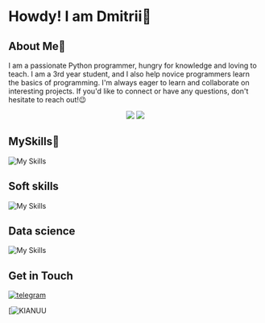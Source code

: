 
# Howdy! I am Dmitrii🤘

## About Me🔭

I am a passionate Python programmer, hungry for knowledge and loving to teach. I am a 3rd year student, and I also help novice programmers learn the basics of programming.
I'm always eager to learn and collaborate on interesting projects. If you'd like to connect or have any questions, don't hesitate to reach out!😉

<div style="text-align: center;">
  <img src="https://streak-stats.demolab.com?user=Hard-Pacific&theme=dark&type=png"/>
  <img src="https://github-readme-stats.vercel.app/api/top-langs/?username=hard-pacific&theme=dark&layout=compact"/>
</div>

## MySkills🥞
![My Skills](https://go-skill-icons.vercel.app/api/icons?i=py,github,mongodb,visualstudio,vscode,yaml,markdown)

## Soft skills
![My Skills](https://go-skill-icons.vercel.app/api/icons?i=canva,notion,obsidian,onenote)

## Data science
![My Skills](https://go-skill-icons.vercel.app/api/icons?i=py,matplotlib,seaborn,numpy,mongodb,sklearn)

## Get in Touch
[![telegram](https://img.shields.io/badge/telegram-%2326A5E4.svg?&style=for-the-badge&logo=telegram&logoColor=white)](https://t.me/HardPacific)

[![KIANUU](https://goo.su/P8IJrv)
